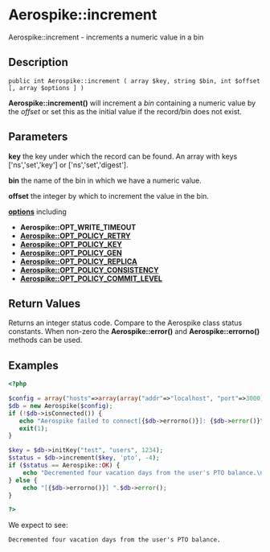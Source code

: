 
# Aerospike::increment

Aerospike::increment - increments a numeric value in a bin

## Description

```
public int Aerospike::increment ( array $key, string $bin, int $offset [, array $options ] )
```

**Aerospike::increment()** will increment a *bin* containing a numeric value by the *offset* or
set this as the initial value if the record/bin does not exist.


## Parameters

**key** the key under which the record can be found. An array with keys ['ns','set','key'] or ['ns','set','digest'].

**bin** the name of the bin in which we have a numeric value.

**offset** the integer by which to increment the value in the bin.

**[options](aerospike.md)** including
- **Aerospike::OPT_WRITE_TIMEOUT**
- **[Aerospike::OPT_POLICY_RETRY](http://www.aerospike.com/apidocs/c/db/d65/group__client__policies.html#gaa9730980a8b0eda8ab936a48009a6718)**
- **[Aerospike::OPT_POLICY_KEY](http://www.aerospike.com/apidocs/c/db/d65/group__client__policies.html#gaa9c8a79b2ab9d3812876c3ec5d1d50ec)**
- **[Aerospike::OPT_POLICY_GEN](http://www.aerospike.com/apidocs/c/db/d65/group__client__policies.html#ga38c1a40903e463e5d0af0141e8c64061)**
- **[Aerospike::OPT_POLICY_REPLICA](http://www.aerospike.com/apidocs/c/db/d65/group__client__policies.html#gabce1fb468ee9cbfe54b7ab834cec79ab)**
- **[Aerospike::OPT_POLICY_CONSISTENCY](http://www.aerospike.com/apidocs/c/db/d65/group__client__policies.html#ga34dbe8d01c941be845145af643f9b5ab)**
- **[Aerospike::OPT_POLICY_COMMIT_LEVEL](http://www.aerospike.com/apidocs/c/db/d65/group__client__policies.html#ga17faf52aeb845998e14ba0f3745e8f23)**

## Return Values

Returns an integer status code.  Compare to the Aerospike class status
constants.  When non-zero the **Aerospike::error()** and
**Aerospike::errorno()** methods can be used.

## Examples

```php
<?php

$config = array("hosts"=>array(array("addr"=>"localhost", "port"=>3000)));
$db = new Aerospike($config);
if (!$db->isConnected()) {
   echo "Aerospike failed to connect[{$db->errorno()}]: {$db->error()}\n";
   exit(1);
}

$key = $db->initKey("test", "users", 1234);
$status = $db->increment($key, 'pto', -4);
if ($status == Aerospike::OK) {
    echo "Decremented four vacation days from the user's PTO balance.\n";
} else {
    echo "[{$db->errorno()}] ".$db->error();
}

?>
```

We expect to see:

```
Decremented four vacation days from the user's PTO balance.
```


